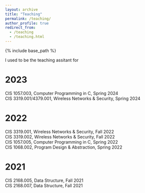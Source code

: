 ```yaml
---
layout: archive
title: "Teaching"
permalink: /teaching/
author_profile: true
redirect_from: 
  - /teaching
  - /teaching.html
---
```


{% include base_path %}

<!-- {% for post in site.teaching reversed %}
  {% include archive-single.html %}
{% endfor %} -->

I used to be the teaching assitant for

# 2023
CIS 1057.003, Computer Programming in C, Spring 2024  
CIS 3319.001/4379.001, Wireless Networks & Security, Spring 2024  

# 2022
CIS 3319.001, Wireless Networks & Security, Fall 2022  
CIS 3319.002, Wireless Networks & Security, Fall 2022  
CIS 1057.005, Computer Programming in C, Spring 2022  
CIS 1068.002, Program Design & Abstraction, Spring 2022  

# 2021
CIS 2168.005, Data Structure, Fall 2021  
CIS 2168.007, Data Structure, Fall 2021  

